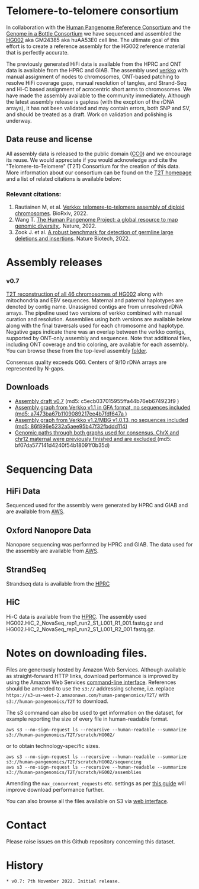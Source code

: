 # Telomere-to-telomere consortium
 
In collaboration with the [Human Pangenome Reference Consortium](https://humanpangenome.org) and the [Genome in a Bottle Consortium](https://www.nist.gov/programs-projects/genome-bottle) we have sequenced and assembled the [HG002](https://www.coriell.org/0/Sections/Search/Sample_Detail.aspx?Ref=GM24385) aka GM24385 aka huAA53E0 cell line. 
The ultimate goal of this effort is to create a reference assembly for the HG002 reference material that is perfectly accurate.

The previously generated HiFi data is available from the HPRC and ONT data is available from the HPRC and GIAB. The assembly used [verkko](https://github.com/marbl/verkko) with manual assignment of nodes to chromosomes, ONT-based patching to resolve HiFi coverage gaps, manual resolution of tangles, and Strand-Seq and Hi-C based assignment of acrocentric short arms to chromosomes. We have made the assembly available to the community immediately. Although the latest assembly release is gapless (with the excption of the rDNA arrays), it has not been validated and may contain errors, both SNP and SV, and should be treated as a draft. Work on validation and polishing is underway.
 
## Data reuse and license
All assembly data is released to the public domain ([CC0](https://creativecommons.org/publicdomain/zero/1.0/)) and we encourage its reuse. We would appreciate if you would acknowledge and cite the "Telomere-to-Telomere" (T2T) Consortium for the creation of this data. More information about our consortium can be found on the [T2T homepage](https://sites.google.com/ucsc.edu/t2tworkinggroup/) and a list of related citations is available below:
 
### Relevant citations:
1. Rautiainen M, et al. [Verkko: telomere-to-telomere assembly of diploid chromosomes](https://doi.org/10.1101/2022.06.24.497523). BioRxiv, 2022.
2. Wang T. [The Human Pangenome Project: a global resource to map genomic diversity.](https://www.nature.com/articles/s41586-022-04601-8). Nature, 2022.
3. Zook J. et al. [A robust benchmark for detection of germline large deletions and insertions](https://doi.org/10.1038/s41587-020-0538-8). Nature Biotech, 2022.
 
# Assembly releases
### v0.7
<a href="https://s3-us-west-2.amazonaws.com/human-pangenomics/T2T/scratch/HG002/assemblies/drafts/assembly.v0.7.fasta">T2T reconstruction of all 46 chromosomes of HG002</a> along with mitochondria and EBV sequences. Maternal and paternal haplotypes are denoted by contig name. Unassigned contigs are from unresolved rDNA arrays. The pipeline used two versions of verkko combined with manual curation and resolution. Assemblies using both versions are available below along with the final traversals used for each chromosome and haplotype. Negative gaps indicate there was an overlap between the verkko contigs, supported by ONT-only assembly and sequences. Note that additional files, including ONT coverage and trio coloring, are available for each assembly. You can browse these from the top-level assembly [folder](https://s3-us-west-2.amazonaws.com/human-pangenomics/index.html?prefix=T2T/scratch/HG002/assemblies/graphs/).
 
Consensus quality exceeds Q60. Centers of 9/10 rDNA arrays are represented by N-gaps.
 
## Downloads
- <a href="https://s3-us-west-2.amazonaws.com/human-pangenomics/T2T/scratch/HG002/assemblies/drafts/assembly.v0.7.fasta">Assembly draft v0.7</a> (md5: c5ecb037015955ffa44b76eb674923f9 )
- <a href="https://s3-us-west-2.amazonaws.com/human-pangenomics/T2T/scratch/HG002/assemblies/graphs/20220725/assembly.homopolymer-compressed.noseq.gfa">Assembly graph from Verkko v1.1 in GFA format, no sequences included (md5: a7473ba67b1109089217ee4b7fdf647a )
- <a href="https://s3-us-west-2.amazonaws.com/human-pangenomics/T2T/scratch/HG002/assemblies/graphs/20220812/assembly.homopolymer-compressed.noseq.gfa">Assembly graph from Verkko v1.2/MBG v1.0.13, no sequences included (md5: 86f896e5232a5aee95b47f32fbddd114)
- <a href="https://s3-us-west-2.amazonaws.com/human-pangenomics/T2T/scratch/HG002/assemblies/drafts/v0.7/assembly.v0.7.chromosome_paths.gaf">Genomic paths through both graphs used for consensus. ChrX and chr12 maternal were previously finished and are excluded </a> (md5: bf07da577141d4240f54b18091f0b35d)
 
# Sequencing Data
 
## HiFi Data
Sequenced used for the assembly were generated by HPRC and GIAB and are available from [AWS](https://s3-us-west-2.amazonaws.com/human-pangenomics/index.html?prefix=T2T/scratch/HG002/sequencing/hifi/).
 
## Oxford Nanopore Data
Nanopore sequencing was performed by HPRC and GIAB. The data used for the assembly are available from [AWS](https://s3-us-west-2.amazonaws.com/human-pangenomics/index.html?prefix=T2T/scratch/HG002/sequencing/ont/).
 
## StrandSeq
Strandseq data is available from the [HPRC](https://s3-us-west-2.amazonaws.com/human-pangenomics/index.html?prefix=working/HPRC_PLUS/HG002/raw_data/Strand_seq/)
 
## HiC
Hi-C data is available from the [HPRC](https://s3-us-west-2.amazonaws.com/human-pangenomics/index.html?prefix=working/HPRC_PLUS/HG002/raw_data/hic/downsampled/). The assembly used HG002.HiC_2_NovaSeq_rep1_run2_S1_L001_R1_001.fastq.gz and HG002.HiC_2_NovaSeq_rep1_run2_S1_L001_R2_001.fastq.gz.
 
# Notes on downloading files.
 
Files are generously hosted by Amazon Web Services. Although available as straight-forward HTTP links, download performance is improved by using the Amazon Web Services <a href="https://aws.amazon.com/cli/">command-line interface</a>. References should be amended to use the `s3://` addressing scheme, i.e. replace `https://s3-us-west-2.amazonaws.com/human-pangenomics/T2T/` with `s3://human-pangenomics/T2T` to download.
 
The s3 command can also be used to get information on the dataset, for example reporting the size of every file in human-readable format.
 
    aws s3 --no-sign-request ls --recursive --human-readable --summarize s3://human-pangenomics/T2T/scratch/HG002/
 
or to obtain technology-specific sizes.
 
    aws s3 --no-sign-request ls --recursive --human-readable --summarize s3://human-pangenomics/T2T/scratch/HG002/sequencing
    aws s3 --no-sign-request ls --recursive --human-readable --summarize s3://human-pangenomics/T2T/scratch/HG002/assemblies
 
Amending the `max_concurrent_requests` etc. settings as per <a href="https://docs.aws.amazon.com/cli/latest/topic/s3-config.html">this guide</a> will improve download performance further.
 
You can also browse all the files available on S3 via <a href="https://s3-us-west-2.amazonaws.com/human-pangenomics/index.html?prefix=T2T/HG002/">web interface</a>.
 
# Contact
 
Please raise issues on this Github repository concerning this dataset.
 
# History
 
    * v0.7: 7th November 2022. Initial release.
